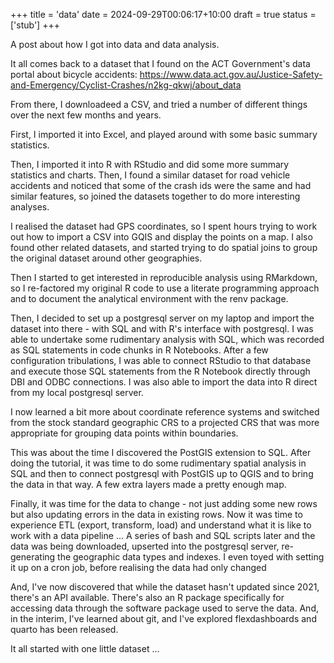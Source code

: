  +++
title = 'data'
date = 2024-09-29T00:06:17+10:00
draft = true
status = ['stub']
+++

A post about how I got into data and data analysis.

It all comes back to a dataset that I found on the ACT Government's data portal about bicycle accidents: https://www.data.act.gov.au/Justice-Safety-and-Emergency/Cyclist-Crashes/n2kg-qkwj/about_data



From there, I downloadeed a CSV, and tried a number of different things over the next few months and years.

First, I imported it into Excel, and played around with some basic summary statistics.

Then, I imported it into R with RStudio and did some more summary statistics and charts. Then, I found a similar dataset for road vehicle accidents and noticed that some of the crash ids were the same and had similar features, so joined the datasets together to do more interesting analyses.

I realised the dataset had GPS coordinates, so I spent hours trying to work out how to import a CSV into GQIS and display the points on a map. I also found other related datasets, and started trying to do spatial joins to group the original dataset around other geographies.

Then I started to get interested in reproducible analysis using RMarkdown, so I re-factored my original R code to use a literate programming approach and to document the analytical environment with the renv package.

Then, I decided to set up a postgresql server on my laptop and import the dataset into there - with SQL and with R's interface with postgresql. I was able to undertake some rudimentary analysis with SQL, which was recorded as SQL statements in code chunks in R Notebooks. After a few configuration tribulations, I was able to connect RStudio to that database and execute those SQL statements from the R Notebook directly through DBI and ODBC connections. I was also able to import the data into R direct from my local postgresql server.

I now learned a bit more about coordinate reference systems and switched from the stock standard geographic CRS to a projected CRS that was more appropriate for grouping data points within boundaries.

This was about the time I discovered the PostGIS extension to SQL. After doing the tutorial, it was time to do some rudimentary spatial analysis in SQL and then to connect postgresql with PostGIS up to QGIS and to bring the data in that way. A few extra layers made a pretty enough map.

Finally, it was time for the data to change - not just adding some new rows but also updating errors in the data in existing rows. Now it was time to experience ETL (export, transform, load) and understand what it is like to work with a data pipeline ... A series of bash and SQL scripts later and the data was being downloaded, upserted into the postgresql server, re-generating the geographic data types and indexes. I even toyed with setting it up on a cron job, before realising the data had only changed 

And, I've now discovered that while the dataset hasn't updated since 2021, there's an API available. There's also an R package specifically for accessing data through the software package used to serve the data. And, in the interim, I've learned about git, and I've explored flexdashboards and quarto has been released.

It all started with one little dataset ...